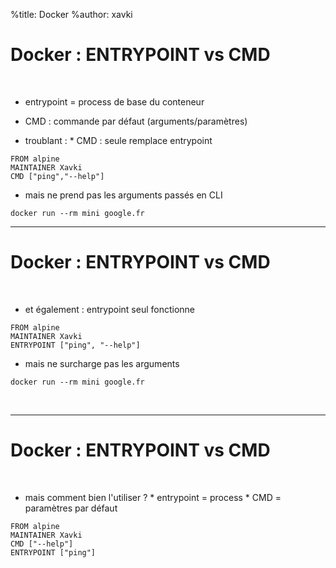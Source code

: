 %title: Docker
%author: xavki

# Docker : ENTRYPOINT vs CMD

<br>



* entrypoint = process de base du conteneur

* CMD : commande par défaut (arguments/paramètres)

* troublant :
		* CMD : seule remplace entrypoint

```
FROM alpine
MAINTAINER Xavki
CMD ["ping","--help"]
```

* mais ne prend pas les arguments passés en CLI

```
docker run --rm mini google.fr
```

-------------------------------------------------------------


# Docker : ENTRYPOINT vs CMD


<br>


* et également : entrypoint seul fonctionne

```
FROM alpine
MAINTAINER Xavki
ENTRYPOINT ["ping", "--help"]
```

* mais ne surcharge pas les arguments 

```
docker run --rm mini google.fr
```

<br>



----------------------------------------------------------------


# Docker : ENTRYPOINT vs CMD


<br>


* mais comment bien l'utiliser ?
		* entrypoint = process
		* CMD = paramètres par défaut

```
FROM alpine
MAINTAINER Xavki
CMD ["--help"]
ENTRYPOINT ["ping"]
```


